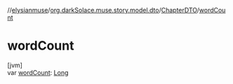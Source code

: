 //[elysianmuse](../../../index.md)/[org.darkSolace.muse.story.model.dto](../index.md)/[ChapterDTO](index.md)/[wordCount](word-count.md)

# wordCount

[jvm]\
var [wordCount](word-count.md): [Long](https://kotlinlang.org/api/latest/jvm/stdlib/kotlin/-long/index.html)
